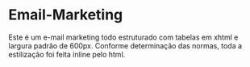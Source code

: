 # Email-Marketing

Este é um e-mail marketing todo estruturado com tabelas em xhtml e largura padrão de 600px.
Conforme determinação das normas, toda a estilização foi feita inline pelo html. 
